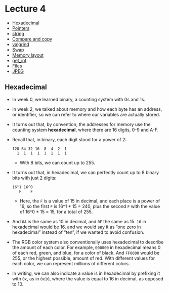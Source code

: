 # Lecture 4

- [Hexadecimal](#hexadecimal)
- [Pointers](#pointers)
- [string](#string)
- [Compare and copy](#compare-and-copy)
- [valgrind](#valgrind)
- [Swap](#swap)
- [Memory layout](#memory-layout)
- [get_int](#get_int)
- [Files](#files)
- [JPEG](#jpeg)

## Hexadecimal

- In week 0, we learned binary, a counting system with 0s and 1s.
- In week 2, we talked about memory and how each byte has an address, or identifier, so we can refer to where our variables are actually stored.
- It turns out that, by convention, the addresses for memory use the counting system **hexadecimal**, where there are 16 digits, 0-9 and A-F.
- Recall that, in binary, each digit stood for a power of 2:

      128 64 32 16  8  4  2  1
        1  1  1  1  1  1  1  1

  - With 8 bits, we can count up to 255.

- It turns out that, in hexadecimal, we can perfectly count up to 8 binary bits with just 2 digits:

      16^1 16^0
         F    F

  - Here, the `F` is a value of 15 in decimal, and each place is a power of 16, so the first `F` is 16^1 \* 15 = 240, plus the second `F` with the value of 16^0 \* 15 = 15, for a total of 255.

- And `0A` is the same as 10 in decimal, and `0F` the same as 15. `10` in hexadecimal would be 16, and we would say it as “one zero in hexadecimal” instead of “ten”, if we wanted to avoid confusion.
- The RGB color system also conventionally uses hexadecimal to describe the amount of each color. For example, `000000` in hexadecimal means 0 of each red, green, and blue, for a color of black. And `FF0000` would be 255, or the highest possible, amount of red. With different values for each color, we can represent millions of different colors.
- In writing, we can also indicate a value is in hexadecimal by prefixing it with `0x`, as in `0x10`, where the value is equal to 16 in decimal, as opposed to 10.
